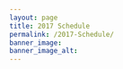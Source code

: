```yaml
---
layout: page
title: 2017 Schedule
permalink: /2017-Schedule/
banner_image: 
banner_image_alt:
---
```


<script type="text/javascript" src="https://shdlr.com/embed/lib.js"></script><div id="shdlr-integrate" data-conftype="grid_simple" data-confid="2203"  data-halls="" ></div>
